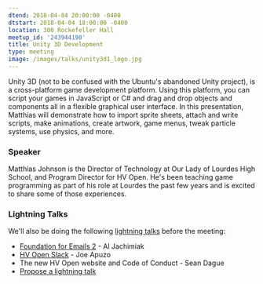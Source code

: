 ```yaml
---
dtend: 2018-04-04 20:00:00 -0400
dtstart: 2018-04-04 18:00:00 -0400
location: 300 Rockefeller Hall
meetup_id: '243944190'
title: Unity 3D Development
type: meeting
image: /images/talks/unity3d1_logo.jpg
---
```


Unity 3D (not to be confused with the Ubuntu's abandoned Unity
project), is a cross-platform game development platform. Using this
platform, you can script your games in JavaScript or C# and drag and
drop objects and components all in a flexible graphical user
interface. In this presentation, Matthias will demonstrate how to
import sprite sheets, attach and write scripts, make animations,
create artwork, game menus, tweak particle systems, use physics, and
more.

### Speaker ###

Matthias Johnson is the Director of Technology at Our Lady of Lourdes
High School, and Program Director for HV Open. He's been teaching game
programming as part of his role at Lourdes the past few years and is
excited to share some of those experiences.

### Lightning Talks ###

We'll also be doing the
following [lightning talks](/lightning-talks.html) before the meeting:

* [Foundation for Emails 2](https://foundation.zurb.com/emails.html) -
    Al Jachimiak
* [HV Open Slack](https://hvopen.org/slack) - Joe Apuzo
* The new HV Open website and Code of Conduct - Sean Dague
* [Propose a lightning talk](https://goo.gl/forms/MhJegBO3Tir7SlHf1)

